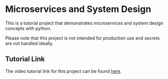 # Microservices and System Design

This is a tutorial project that demonstrates microservices and system design concepts with python.

Please note that this project is not intended for production use and secrets are not handled ideally.

## Tutorial Link

The video tutorial link for this project can be found [here](https://youtu.be/hmkF77F9TLw).
